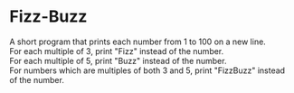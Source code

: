 # Fizz-Buzz
A short program that prints each number from 1 to 100 on a new line.   
For each multiple of 3, print "Fizz" instead of the number.   
For each multiple of 5, print "Buzz" instead of the number.   
For numbers which are multiples of both 3 and 5, print "FizzBuzz" instead of the number.
